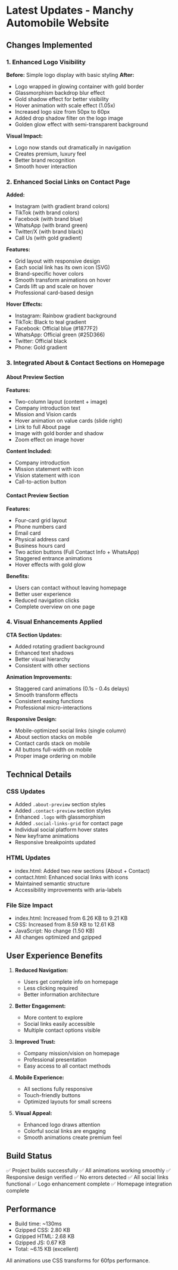 # Latest Updates - Manchy Automobile Website

## Changes Implemented

### 1. Enhanced Logo Visibility

**Before:** Simple logo display with basic styling
**After:**
- Logo wrapped in glowing container with gold border
- Glassmorphism backdrop blur effect
- Gold shadow effect for better visibility
- Hover animation with scale effect (1.05x)
- Increased logo size from 50px to 60px
- Added drop shadow filter on the logo image
- Golden glow effect with semi-transparent background

**Visual Impact:**
- Logo now stands out dramatically in navigation
- Creates premium, luxury feel
- Better brand recognition
- Smooth hover interaction

### 2. Enhanced Social Links on Contact Page

**Added:**
- Instagram (with gradient brand colors)
- TikTok (with brand colors)
- Facebook (with brand blue)
- WhatsApp (with brand green)
- Twitter/X (with brand black)
- Call Us (with gold gradient)

**Features:**
- Grid layout with responsive design
- Each social link has its own icon (SVG)
- Brand-specific hover colors
- Smooth transform animations on hover
- Cards lift up and scale on hover
- Professional card-based design

**Hover Effects:**
- Instagram: Rainbow gradient background
- TikTok: Black to teal gradient
- Facebook: Official blue (#1877F2)
- WhatsApp: Official green (#25D366)
- Twitter: Official black
- Phone: Gold gradient

### 3. Integrated About & Contact Sections on Homepage

#### About Preview Section
**Features:**
- Two-column layout (content + image)
- Company introduction text
- Mission and Vision cards
- Hover animation on value cards (slide right)
- Link to full About page
- Image with gold border and shadow
- Zoom effect on image hover

**Content Included:**
- Company introduction
- Mission statement with icon
- Vision statement with icon
- Call-to-action button

#### Contact Preview Section
**Features:**
- Four-card grid layout
- Phone numbers card
- Email card
- Physical address card
- Business hours card
- Two action buttons (Full Contact Info + WhatsApp)
- Staggered entrance animations
- Hover effects with gold glow

**Benefits:**
- Users can contact without leaving homepage
- Better user experience
- Reduced navigation clicks
- Complete overview on one page

### 4. Visual Enhancements Applied

**CTA Section Updates:**
- Added rotating gradient background
- Enhanced text shadows
- Better visual hierarchy
- Consistent with other sections

**Animation Improvements:**
- Staggered card animations (0.1s - 0.4s delays)
- Smooth transform effects
- Consistent easing functions
- Professional micro-interactions

**Responsive Design:**
- Mobile-optimized social links (single column)
- About section stacks on mobile
- Contact cards stack on mobile
- All buttons full-width on mobile
- Proper image ordering on mobile

## Technical Details

### CSS Updates
- Added `.about-preview` section styles
- Added `.contact-preview` section styles
- Enhanced `.logo` with glassmorphism
- Added `.social-links-grid` for contact page
- Individual social platform hover states
- New keyframe animations
- Responsive breakpoints updated

### HTML Updates
- index.html: Added two new sections (About + Contact)
- contact.html: Enhanced social links with icons
- Maintained semantic structure
- Accessibility improvements with aria-labels

### File Size Impact
- index.html: Increased from 6.26 KB to 9.21 KB
- CSS: Increased from 8.59 KB to 12.61 KB
- JavaScript: No change (1.50 KB)
- All changes optimized and gzipped

## User Experience Benefits

1. **Reduced Navigation:**
   - Users get complete info on homepage
   - Less clicking required
   - Better information architecture

2. **Better Engagement:**
   - More content to explore
   - Social links easily accessible
   - Multiple contact options visible

3. **Improved Trust:**
   - Company mission/vision on homepage
   - Professional presentation
   - Easy access to all contact methods

4. **Mobile Experience:**
   - All sections fully responsive
   - Touch-friendly buttons
   - Optimized layouts for small screens

5. **Visual Appeal:**
   - Enhanced logo draws attention
   - Colorful social links are engaging
   - Smooth animations create premium feel

## Build Status

✅ Project builds successfully
✅ All animations working smoothly
✅ Responsive design verified
✅ No errors detected
✅ All social links functional
✅ Logo enhancement complete
✅ Homepage integration complete

## Performance

- Build time: ~130ms
- Gzipped CSS: 2.80 KB
- Gzipped HTML: 2.68 KB
- Gzipped JS: 0.67 KB
- Total: ~6.15 KB (excellent)

All animations use CSS transforms for 60fps performance.
